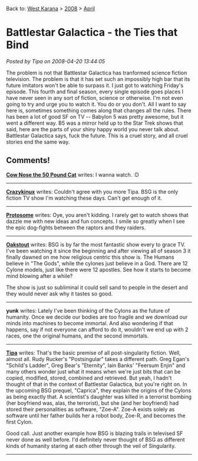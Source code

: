 Back to: [West Karana](/posts/westkarana.md) > [2008](/posts/2008/westkarana.md) > [April](./westkarana.md)
# Battlestar Galactica - the Ties that Bind

*Posted by Tipa on 2008-04-20 13:44:05*

The problem is not that Battlestar Galactica has tranformed science fiction television. The problem is that it has set such an impossibly high bar that its future imitators won't be able to surpass it. I just got to watching Friday's episode. This fourth and final season, every single episode goes places I have never seen in any sort of fiction, science or otherwise. I'm not even going to try and urge you to watch it. You do or you don't. All I want to say here is, sometimes something comes along that changes all the rules. There has been a lot of good SF on TV -- Babylon 5 was pretty awesome, but it went a different way. B5 was a mirror held up to the Star Trek shows that said, here are the parts of your shiny happy world you never talk about. Battlestar Galactica says, fuck the future. This is a cruel story, and all cruel stories end the same way.

## Comments!

**[Cow Nose the 50 Pound Cat](http://cownosethe50poundcat.blogspot.com)** writes: I wanna watch. :D

---

**[Crazykinux](http://www.crazykinux.com)** writes: Couldn't agree with you more Tipa. BSG is the only fiction TV show I'm watching these days. Can't get enough of it.

---

**[Protosome](http://www.soitseems.net/)** writes: Oye, you aren't kidding. I rarely get to watch shows that dazzle me with new ideas and fun concepts. I smile so greatly when I see the epic dog-fights between the raptors and they raiders.

---

**[Oakstout](http://oakstout.wordpress.com)** writes: BSG is by far the most fantastic show every to grace TV. I've been watching it since the beginning and after viewing all of season 3 it finally dawned on me how religious centric this show is. The Humans believe in "The Gods", while the cylones just believe in a God. There are 12 Cylone models, just like there were 12 apostles. See how it starts to become mind blowing after a while?

The show is just so subliminal it could sell sand to people in the desert and they would never ask why it tastes so good.

---

**yunk** writes: Lately I've been thinking of the Cylons as the future of humanity. Once we decide our bodies are too fragile and we download our minds into machines to become immortal. And also wondering if that happens, say if not everyone can afford to do it, wouldn't we end up with 2 races, one the original humans, and the second immortals.

---

**[Tipa](https://chasingdings.com)** writes: That's the basic premise of all post-singularity fiction. Well, almost all. Rudy Rucker's "Postsingular" takes a different path. Greg Egan's "Schild's Ladder", Greg Bear's "Eternity", Iain Banks' "Feersum Enjin" and many others wonder just what it means when we're just bits that can be copied, modified, stored, combined and retrieved. But yeah, I hadn't thought of that in the context of Battlestar Galactica, but you're right on. In the upcoming BSG prequel, "Caprica", they explain the origins of the Cylons as being exactly that. A scientist's daughter was killed in a terrorist bombing (her boyfriend was, alas, the terrorist), but she (and her boyfriend) had stored their personalities as software, "Zoe-A". Zoe-A exists solely as software until her father builds her a robot body, Zoe-R, and becomes the first Cylon.

Good call. Just another example how BSG is blazing trails in televised SF never done as well before. I'd definitely never thought of BSG as different kinds of humanity staring at each other through the veil of Singularity.

---

